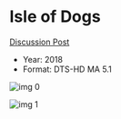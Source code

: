 # Isle of Dogs

[Discussion Post](https://www.avsforum.com/threads/bass-eq-for-filtered-movies.2995212/post-58049664)

* Year: 2018
* Format: DTS-HD MA 5.1

![img 0](https://i.imgur.com/7mbguhx.jpg)

![img 1](https://i.imgur.com/WgwMUpy.png)

